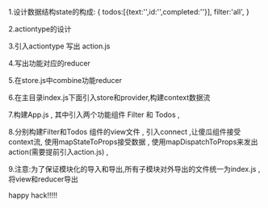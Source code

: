 1.设计数据结构state的构成:
 {
	todos:[{text:'',id:'',completed:''}],
	filter:'all',
}

2.actiontype的设计

3.引入actiontype 写出 action.js

4.写出功能对应的reducer

5.在store.js中combine功能reducer 

6.在主目录index.js下面引入store和provider,构建context数据流

7.构建App.js , 其中引入两个功能组件 Filter 和 Todos ,

8.分别构建Filter和Todos 组件的view文件 , 引入connect ,让傻瓜组件接受context流, 使用mapStateToProps接受数据 , 使用mapDispatchToProps来发出action(需要提前引入action.js) ,

9.注意:为了保证模块化的导入和导出,所有子模块对外导出的文件统一为index.js , 将view和reducer导出




happy hack!!!!!
